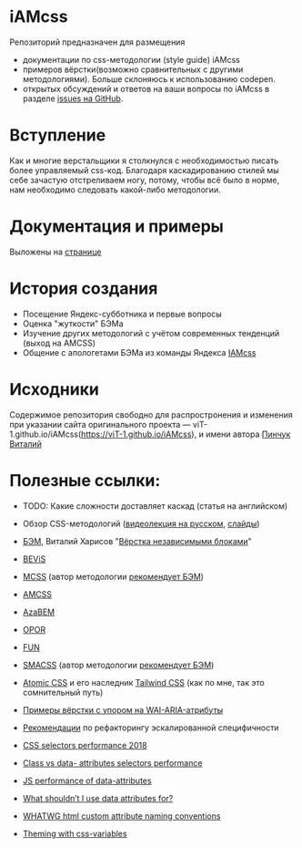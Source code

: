 # iAMcss
Репозиторий предназначен для размещения
- документации по css-методологии (style guide) iAMcss
- примеров вёрстки(возможно сравнительных с другими методологиями). Больше склоняюсь к использованию codepen.
- открытых обсуждений и ответов на ваши вопросы по iAMcss в разделе [issues на GitHub](https://github.com/viT-1/iAMCSS/issues).

# Вступление
Как и многие верстальщики я столкнулся с необходимостью писать более управляемый css-код.
Благодаря каскадированию стилей мы себе зачастую отстреливаем ногу, потому, чтобы всё было в норме, нам необходимо следовать какой-либо методологии.

# Документация и примеры
Выложены на [странице](https://github.com/viT-1/iAMcss/blob/master/styleguide.md)

# История создания
- Посещение Яндекс-субботника и первые вопросы
- Оценка "жуткости" БЭМа
- Изучение других методологий с учётом современных тенденций (выход на AMCSS)
- Общение с апологетами БЭМа из команды Яндекса [IAMcss](https://github.com/bem/bem-method/issues/455)

# Исходники
Cодержимое репозитория свободно для распростронения и изменения при указании сайта оригинального проекта — viT-1.github.io/iAMcss(https://viT-1.github.io/iAMcss),
и имени автора [Пинчук Виталий](http://viT-1.blogspot.com)

# Полезные ссылки:
- TODO: Какие сложности доставляет каскад (статья на английском)
- Обзор CSS-методологий ([видеолекция на русском](https://www.youtube.com/watch?v=P4ag4JSNWTM), [слайды](http://www.slideshare.net/ElizavetaSelivanova/ss-49224792))
- [БЭМ](http://ru.bem.info/), Виталий Харисов "[Вёрстка независимыми блоками](http://vitaly.harisov.name/article/independent-blocks.html)"
- [BEViS](https://github.com/bevis-ui/docs/blob/master/faq/bem-vs-bevis.md)
- [MCSS](https://github.com/operatino/MCSS#readme) (автор методологии [рекомендует БЭМ](https://habrahabr.ru/post/256109/#comment_8442829))
- [AMCSS](https://amcss.github.io/)
- [AzaBEM](http://azagroup.ru/azabem-css-method/)
- [OPOR](http://nano.sapegin.ru/all/opor-methodology)
- [FUN](https://benfrain.com/enduring-css-writing-style-sheets-rapidly-changing-long-lived-projects/)
- [SMACSS](https://smacss.com/) (автор методологии [рекомендует БЭМ](https://twitter.com/snookca/status/606908589295464449))
- [Atomic CSS](https://acss.io/) и его наследник [Tailwind CSS](https://tailwindcss.com/) (как по мне, так это сомнительный путь)

- [Примеры вёрстки с упором на WAI-ARIA-атрибуты](http://oaa-accessibility.org/)
- [Рекомендации](https://github.com/mediaelement/mediaelement/issues/1849#issuecomment-249254251) по рефакторингу эскалированной специфичности
- [CSS selectors performance 2018](https://www.sitepoint.com/optimizing-css-id-selectors-and-other-myths/)
- [Class vs data- attributes selectors performance](https://gomakethings.com/how-performant-are-data-attributes-as-selectors/)
- [JS performance of data-attributes](https://jsperf.com/data-dataset)
- [What shouldn’t I use data attributes for?](http://html5doctor.com/html5-custom-data-attributes/)
- [WHATWG html custom attribute naming conventions](https://github.com/whatwg/html/issues/2271)
- [Theming with css-variables](https://www.sitepoint.com/css-theming-custom-properties-javascript/)